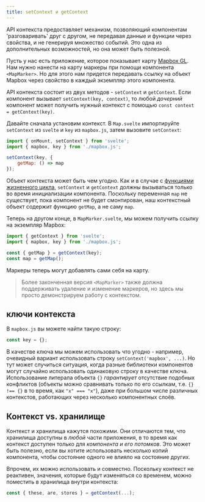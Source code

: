 ```yaml
---
title: setContext и getContext
---
```


API контекста предоставляет механизм, позволяющий компонентам 'разговаривать' друг с другом, не передавая данные и функции через свойства, и не генерируя множество событий. Это одна из дополнительных возможностей, но она может быть полезной.

Пусть у нас есть приложение, которое показывает карту [Mapbox GL](https://docs.mapbox.com/mapbox-gl-js/overview/). Нам нужно нанести на карту маркеры при помощи компонента `<MapMarker>`. Но для этого нам придется передавать ссылку на объект Mapbox через свойство в каждый экземпляр этого компонента.

API контекста состоит из двух методов - `setContext` и `getContext`. Если компонент вызывает `setContext(key, context)`, то любой *дочерний* компонент может получить нужный контекст с помощью `const context = getContext(key)`.

Давайте сначала установим контекст. В `Map.svelte` импортируйте `setContext` из `svelte` и `key` из `mapbox.js`, затем вызовите `setContext`:

```js
import { onMount, setContext } from 'svelte';
import { mapbox, key } from './mapbox.js';

setContext(key, {
	getMap: () => map
});
```

Объект контекста может быть чем угодно. Как и в случае с [функциями жизненного цикла](tutorial/onmount), `setContext` и `getContext` должны вызываться только во время инициализации компонента. Поскольку переменная `map` не существует, пока компонент не будет смонтирован, наш контекстный объект содержит функцию `getMap`, а не саму `map`.

Теперь на другом конце, в `MapMarker.svelte`, мы можем получить ссылку на экземпляр Mapbox:

```js
import { getContext } from 'svelte';
import { mapbox, key } from './mapbox.js';

const { getMap } = getContext(key);
const map = getMap();
```

Маркеры теперь могут добавлять сами себя на карту.

> Более законченная версия `<MapMarker>` также должна поддерживать удаление и изменение маркеров, но здесь мы просто демонстрируем работу с контекстом.

## ключи контекста

В `mapbox.js` вы можете найти такую строку:

```js
const key = {};
```

В качестве ключа мы можем использовать что угодно - например, очевидный вариант использовать строку `setContext('mapbox', ...)`. Но тут может случиться ситуация, когда разные библиотеки компонентов могут случайно использовать одинаковую строку в качестве ключа. Использование литерала объекта `{}` *гарантирует* отсутствие подобных конфликтов (объекты можно сравнивать только по его ссылкам, т.е. `{} !== {}` в то время, как `"x" === "x"`), даже при большом числе различных контекстов, работающих через несколько компонентных слоёв.

## Контекст vs. хранилище

Контекст и хранилища кажутся похожими. Они отличаются тем, что хранилища доступны в *любой* части приложения, в то время как контекст доступен только для *компонента и его потомков*. Это может быть полезно, если вы хотите использовать несколько копий компонента, чтобы состояние одного не влияло на состояние других.

Впрочем, их можно использовать и совместно. Поскольку контекст не реактивен, значения, которые будут изменяться со временем, можно поместить в хранилища внутри контекста:

```js
const { these, are, stores } = getContext(...);
```
